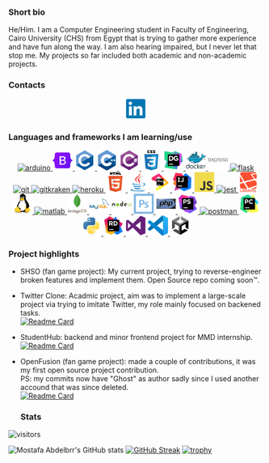 ### Short bio
He/Him.
I am a Computer Engineering student in Faculty of Engineering, Cairo University (CHS) from Egypt that is trying to gather more experience and have fun along the way. I am also hearing impaired, but I never let that stop me. My projects so far included both academic and non-academic projects.

### Contacts
<p align="center">
<a href="https://linkedin.com/in/mostafa-abdelbrr" target="_blank" rel="noreferrer">
    <img
      src="https://raw.githubusercontent.com/devicons/devicon/develop/icons/linkedin/linkedin-original.svg"
      alt="linkedin"
      width="40"
      height="40"
    />
  </a>
</p>

<!-- <h3 align="left">Languages and Tools:</h3> -->
### Languages and frameworks I am learning/use
<p align="center">
  <a href="https://www.arduino.cc/" target="_blank" rel="noreferrer">
    <img
      src="https://cdn.worldvectorlogo.com/logos/arduino-1.svg"
      alt="arduino"
      width="40"
      height="40"
    />
  </a>
  <a href="https://getbootstrap.com" target="_blank" rel="noreferrer">
    <img
      src="https://raw.githubusercontent.com/devicons/devicon/develop/icons/bootstrap/bootstrap-original.svg"
      alt="bootstrap"
      width="40"
      height="40"
    />
  </a>
  <a href="https://www.cprogramming.com/" target="_blank" rel="noreferrer">
    <img
      src="https://raw.githubusercontent.com/devicons/devicon/develop/icons/c/c-original.svg"
      alt="c"
      width="40"
      height="40"
    />
  </a>
  <a href="https://www.w3schools.com/cpp/" target="_blank" rel="noreferrer">
    <img
      src="https://raw.githubusercontent.com/devicons/devicon/develop/icons/cplusplus/cplusplus-original.svg"
      alt="cplusplus"
      width="40"
      height="40"
    />
  </a>
  <a href="https://www.w3schools.com/cs/" target="_blank" rel="noreferrer">
    <img
      src="https://raw.githubusercontent.com/devicons/devicon/develop/icons/csharp/csharp-original.svg"
      alt="csharp"
      width="40"
      height="40"
    />
  </a>
  <a href="https://www.w3schools.com/css/" target="_blank" rel="noreferrer">
    <img
      src="https://raw.githubusercontent.com/devicons/devicon/develop/icons/css3/css3-original-wordmark.svg"
      alt="css3"
      width="40"
      height="40"
    />
  </a>
  <a href="https://www.jetbrains.com/datagrip/" target="_blank" rel="noreferrer">
    <img
      src="https://raw.githubusercontent.com/devicons/devicon/develop/icons/datagrip/datagrip-original.svg"
      alt="docker"
      width="40"
      height="40"
    />
  </a>
  <a href="https://www.docker.com/" target="_blank" rel="noreferrer">
    <img
      src="https://raw.githubusercontent.com/devicons/devicon/develop/icons/docker/docker-original-wordmark.svg"
      alt="docker"
      width="40"
      height="40"
    />
  </a>
  <a href="https://expressjs.com" target="_blank" rel="noreferrer">
    <img
      src="https://raw.githubusercontent.com/devicons/devicon/develop/icons/express/express-original-wordmark.svg"
      alt="express"
      width="40"
      height="40"
    />
  </a>
  <a href="https://flask.palletsprojects.com/" target="_blank" rel="noreferrer">
    <img
      src="https://www.vectorlogo.zone/logos/pocoo_flask/pocoo_flask-icon.svg"
      alt="flask"
      width="40"
      height="40"
    />
  </a>
  <a href="https://git-scm.com/" target="_blank" rel="noreferrer">
    <img
      src="https://www.vectorlogo.zone/logos/git-scm/git-scm-icon.svg"
      alt="git"
      width="40"
      height="40"
    />
  </a>
  <a href="https://www.gitkraken.com/" target="_blank" rel="noreferrer">
    <img
      src="https://www.gitkraken.com/wp-content/uploads/2021/06/gitkraken-logo-dark-sq.svg"
      alt="gitkraken"
      width="40"
      height="40"
    />
  </a>
  <a href="https://heroku.com" target="_blank" rel="noreferrer">
    <img
      src="https://www.vectorlogo.zone/logos/heroku/heroku-icon.svg"
      alt="heroku"
      width="40"
      height="40"
    />
  </a>
  <a href="https://www.w3.org/html/" target="_blank" rel="noreferrer">
    <img
      src="https://raw.githubusercontent.com/devicons/devicon/develop/icons/html5/html5-original-wordmark.svg"
      alt="html5"
      width="40"
      height="40"
    />
  </a>
  <a href="https://www.java.com" target="_blank" rel="noreferrer">
    <img
      src="https://raw.githubusercontent.com/devicons/devicon/develop/icons/java/java-original.svg"
      alt="java"
      width="40"
      height="40"
    />
  </a>
  <a href="https://www.jetbrains.com" target="_blank" rel="noreferrer">
    <img
      src="https://raw.githubusercontent.com/devicons/devicon/develop/icons/jetbrains/jetbrains-original.svg"
      alt="jetbrains"
      width="40"
      height="40"
    />
  </a>
  <a href="https://www.jetbrains.com/idea/" target="_blank" rel="noreferrer">
    <img
      src="https://raw.githubusercontent.com/devicons/devicon/develop/icons/intellij/intellij-original.svg"
      alt="intellij idea"
      width="40"
      height="40"
    />
  </a>
  <a
    href="https://developer.mozilla.org/en-US/docs/Web/JavaScript"
    target="_blank"
    rel="noreferrer"
  >
    <img
      src="https://raw.githubusercontent.com/devicons/devicon/develop/icons/javascript/javascript-original.svg"
      alt="javascript"
      width="40"
      height="40"
    />
  </a>
  <a href="https://jestjs.io" target="_blank" rel="noreferrer">
    <img
      src="https://www.vectorlogo.zone/logos/jestjsio/jestjsio-icon.svg"
      alt="jest"
      width="40"
      height="40"
    />
  </a>
  <a href="https://laravel.com/" target="_blank" rel="noreferrer">
    <img
      src="https://raw.githubusercontent.com/devicons/devicon/develop/icons/laravel/laravel-plain-wordmark.svg"
      alt="laravel"
      width="40"
      height="40"
    />
  </a>
  <a href="https://www.linux.org/" target="_blank" rel="noreferrer">
    <img
      src="https://raw.githubusercontent.com/devicons/devicon/develop/icons/linux/linux-original.svg"
      alt="linux"
      width="40"
      height="40"
    />
  </a>
  <a href="https://www.mathworks.com/" target="_blank" rel="noreferrer">
    <img
      src="https://upload.wikimedia.org/wikipedia/commons/2/21/Matlab_Logo.png"
      alt="matlab"
      width="40"
      height="40"
    />
  </a>
  <a href="https://www.mongodb.com/" target="_blank" rel="noreferrer">
    <img
      src="https://raw.githubusercontent.com/devicons/devicon/develop/icons/mongodb/mongodb-original-wordmark.svg"
      alt="mongodb"
      width="40"
      height="40"
    />
  </a>
  <a href="https://www.mysql.com/" target="_blank" rel="noreferrer">
    <img
      src="https://raw.githubusercontent.com/devicons/devicon/develop/icons/mysql/mysql-original-wordmark.svg"
      alt="mysql"
      width="40"
      height="40"
    />
  </a>
  <a href="https://nodejs.org" target="_blank" rel="noreferrer">
    <img
      src="https://raw.githubusercontent.com/devicons/devicon/develop/icons/nodejs/nodejs-original-wordmark.svg"
      alt="nodejs"
      width="40"
      height="40"
    />
  </a>
  <a href="https://www.photoshop.com/en" target="_blank" rel="noreferrer">
    <img
      src="https://raw.githubusercontent.com/devicons/devicon/develop/icons/photoshop/photoshop-line.svg"
      alt="photoshop"
      width="40"
      height="40"
    />
  </a>
  <a href="https://www.php.net" target="_blank" rel="noreferrer">
    <img
      src="https://raw.githubusercontent.com/devicons/devicon/develop/icons/php/php-original.svg"
      alt="php"
      width="40"
      height="40"
    />
  </a>
  <a href="https://www.jetbrains.com/phpstorm/" target="_blank" rel="noreferrer">
    <img
      src="https://raw.githubusercontent.com/devicons/devicon/develop/icons/phpstorm/phpstorm-original.svg"
      alt="php"
      width="40"
      height="40"
    />
  </a>
  <a href="https://postman.com" target="_blank" rel="noreferrer">
    <img
      src="https://www.vectorlogo.zone/logos/getpostman/getpostman-icon.svg"
      alt="postman"
      width="40"
      height="40"
    />
  </a>
  <a href="https://www.jetbrains.com/pycharm/" target="_blank" rel="noreferrer">
    <img
      src="https://raw.githubusercontent.com/devicons/devicon/develop/icons/pycharm/pycharm-original.svg"
      alt="python"
      width="40"
      height="40"
    />
  </a>
  <a href="https://www.python.org" target="_blank" rel="noreferrer">
    <img
      src="https://raw.githubusercontent.com/devicons/devicon/develop/icons/python/python-original.svg"
      alt="python"
      width="40"
      height="40"
    />
  </a>
  <a href="https://www.jetbrains.com/rider/" target="_blank" rel="noreferrer">
    <img
      src="https://raw.githubusercontent.com/devicons/devicon/develop/icons/rider/rider-original.svg"
      alt="python"
      width="40"
      height="40"
    />
  </a>
  <a href="https://visualstudio.microsoft.com/" target="_blank" rel="noreferrer">
    <img
      src="https://raw.githubusercontent.com/devicons/devicon/develop/icons/visualstudio/visualstudio-plain.svg"
      alt="visual studio"
      width="40"
      height="40"
    />
  </a>
  <a href="https://code.visualstudio.com/" target="_blank" rel="noreferrer">
    <img
      src="https://raw.githubusercontent.com/devicons/devicon/develop/icons/vscode/vscode-original.svg"
      alt="vscode"
      width="40"
      height="40"
    />
  </a>
  <a href="https://unity.com/" target="_blank" rel="noreferrer">
    <img
      src="https://raw.githubusercontent.com/devicons/devicon/develop/icons/unity/unity-original.svg"
      alt="unity"
      width="40"
      height="40"
    />
  </a>
</p>


### Project highlights

- SHSO (fan game project): My current project, trying to reverse-engineer broken features and implement them. Open Source repo coming soon:tm:.
- Twitter Clone: Acadmic project, aim was to implement a large-scale project via trying to imitate Twitter, my role mainly focused on backened tasks.<br>
  [![Readme Card](https://github-readme-stats.vercel.app/api/pin/?username=Twitter-CUFE-CCEC-2023&repo=Twitter-Backend&show_owner=true&theme=radical)](https://github.com/Twitter-CUFE-CCEC-2023/Twitter-Backend)
- StudentHub: backend and minor frontend project for MMD internship.<br>
  [![Readme Card](https://github-readme-stats.vercel.app/api/pin/?username=mostafa-abdelbrr&repo=StudentHub&show_owner=true&theme=radical)](https://github.com/mostafa-abdelbrr/StudentHub)
- OpenFusion (fan game project): made a couple of contributions, it was my first open source project contribution.<br>PS: my commits now have "Ghost" as author sadly since I used another accound that was since deleted.<br>
  [![Readme Card](https://github-readme-stats.vercel.app/api/pin/?username=OpenFusionProject&repo=OpenFusion&show_owner=true&theme=radical)](https://github.com/OpenFusionProject/OpenFusion)

  ### Stats

<!-- [![Mostafa Abdelbrr's GitHub stats](https://github-readme-stats.vercel.app/api?username=mostafa-abdelbrr)](https://github.com/mostafa-abdelbrr/github-readme-stats) -->

![visitors](https://visitor-badge.glitch.me/badge?page_id=mostafa-abdelbrr&left_color=green&right_color=blue) <br>

![Mostafa Abdelbrr's GitHub stats](https://github-readme-stats.vercel.app/api?username=mostafa-abdelbrr&count_private=true&show_icons=true&theme=radical)
[![GitHub Streak](https://streak-stats.demolab.com/?user=mostafa-abdelbrr&theme=dark)](https://git.io/streak-stats)
[![trophy](https://github-profile-trophy.vercel.app/?username=mostafa-abdelbrr&theme=onedark)](https://github.com/ryo-ma/github-profile-trophy)<br>
